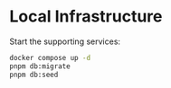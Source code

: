 # Local Infrastructure

Start the supporting services:

```bash
docker compose up -d
pnpm db:migrate
pnpm db:seed
```
